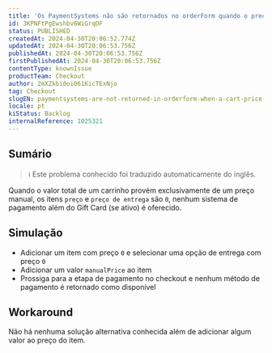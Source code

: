 ```yaml
---
title: 'Os PaymentSystems não são retornados no orderForm quando o preço do carrinho vem exclusivamente do manualPrice'
id: 3KPNFtPgEwshbv6WiGrqOF
status: PUBLISHED
createdAt: 2024-04-30T20:06:52.774Z
updatedAt: 2024-04-30T20:06:53.756Z
publishedAt: 2024-04-30T20:06:53.756Z
firstPublishedAt: 2024-04-30T20:06:53.756Z
contentType: knownIssue
productTeam: Checkout
author: 2mXZkbi0oi061KicTExNjo
tag: Checkout
slugEN: paymentsystems-are-not-returned-in-orderform-when-a-cart-price-comes-exclusively-from-manualprice
locale: pt
kiStatus: Backlog
internalReference: 1025321
---
```


## Sumário

>ℹ️ Este problema conhecido foi traduzido automaticamente do inglês.


Quando o valor total de um carrinho provém exclusivamente de um preço manual, os itens `preço` e `preço de entrega` são `0`, nenhum sistema de pagamento além do Gift Card (se ativo) é oferecido.

## Simulação



- Adicionar um item com preço `0` e selecionar uma opção de entrega com preço `0`
- Adicionar um valor `manualPrice` ao item
- Prossiga para a etapa de pagamento no checkout e nenhum método de pagamento é retornado como disponível



## Workaround


Não há nenhuma solução alternativa conhecida além de adicionar algum valor ao preço do item.





